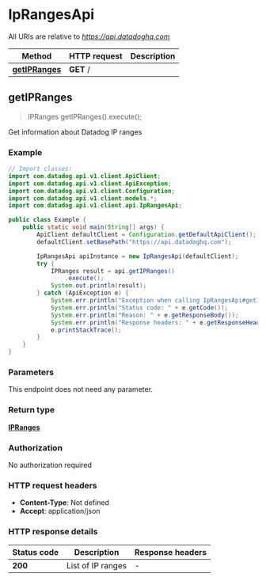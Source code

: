 # IpRangesApi

All URIs are relative to *https://api.datadoghq.com*

Method | HTTP request | Description
------------- | ------------- | -------------
[**getIPRanges**](IpRangesApi.md#getIPRanges) | **GET** / | 



## getIPRanges

> IPRanges getIPRanges().execute();



Get information about Datadog IP ranges

### Example

```java
// Import classes:
import com.datadog.api.v1.client.ApiClient;
import com.datadog.api.v1.client.ApiException;
import com.datadog.api.v1.client.Configuration;
import com.datadog.api.v1.client.models.*;
import com.datadog.api.v1.client.api.IpRangesApi;

public class Example {
    public static void main(String[] args) {
        ApiClient defaultClient = Configuration.getDefaultApiClient();
        defaultClient.setBasePath("https://api.datadoghq.com");

        IpRangesApi apiInstance = new IpRangesApi(defaultClient);
        try {
            IPRanges result = api.getIPRanges()
                .execute();
            System.out.println(result);
        } catch (ApiException e) {
            System.err.println("Exception when calling IpRangesApi#getIPRanges");
            System.err.println("Status code: " + e.getCode());
            System.err.println("Reason: " + e.getResponseBody());
            System.err.println("Response headers: " + e.getResponseHeaders());
            e.printStackTrace();
        }
    }
}
```

### Parameters

This endpoint does not need any parameter.

### Return type

[**IPRanges**](IPRanges.md)

### Authorization

No authorization required

### HTTP request headers

- **Content-Type**: Not defined
- **Accept**: application/json

### HTTP response details
| Status code | Description | Response headers |
|-------------|-------------|------------------|
| **200** | List of IP ranges |  -  |

